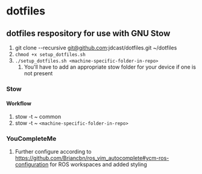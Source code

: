 # dotfiles
## dotfiles respository for use with GNU Stow

1. git clone --recursive git@github.com:jdcast/dotfiles.git ~/dotfiles
2. `chmod +x setup_dotfiles.sh`
3. `./setup_dotfiles.sh <machine-specific-folder-in-repo>`
    1. You'll have to add an appropriate stow folder for your device if one is not present

### Stow
#### Workflow
1. stow -t ~ common
2. stow -t ~ `<machine-specific-folder-in-repo>`

### YouCompleteMe
1. Further configure according to https://github.com/Briancbn/ros_vim_autocomplete#ycm-ros-configuration for ROS workspaces and added styling
